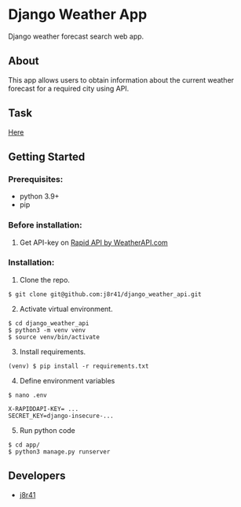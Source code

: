 # Django Weather App
Django weather forecast search web app.

## About

This app allows users to obtain information about the current weather forecast for a required city using API.

## Task
[Here](https://github.com/j8r41/django_weather_api/blob/dev/task.txt)


## Getting Started

### Prerequisites:

- python 3.9+
- pip

### Before installation:
1. Get API-key on [Rapid API by WeatherAPI.com](https://rapidapi.com/weatherapi/api/weatherapi-com/)

### Installation:
1. Clone the repo.
```
$ git clone git@github.com:j8r41/django_weather_api.git
```

2. Aсtivate virtual environment.
```
$ cd django_weather_api
$ python3 -m venv venv
$ source venv/bin/activate
```

3. Install requirements.
```
(venv) $ pip install -r requirements.txt
```

4. Define environment variables
```
$ nano .env
```
```
X-RAPIDDAPI-KEY= ...
SECRET_KEY=django-insecure-...
```
5. Run python code
```
$ cd app/
$ python3 manage.py runserver
```
## Developers

- [j8r41](https://github.com/j8r41)

